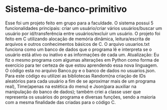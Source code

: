 # Sistema-de-banco-primitivo
Esse foi um projeto feito em grupo para a faculdade. O sistema possui 5 funcionalidades principais: criar um usuário/criar vários usuários/buscar um usuário por id/transferência entre usuários/excluir um usuário. O projeto foi feito em C utilizando alocação de memória dinâmica, leitura/escrita de arquivos e outros conhecimentos básicos de C. O arquivo usuarios.txt funciona como um banco de dados que o programa lê e interpreta se o usuário está ativo ou inativo e as informações de cada um.
Atualização: Eu fiz o mesmo programa com algumas alterações em Python como forma de exercício para ter certeza de que estou aprendendo essa nova linguagem. O código esta no arquivo Banco.py e o banco de dados no usuarios.json. Para este código eu utilizei as bibliotecas Random(na criação de IDs aleatórios para cada usuário a fim de se aproximar mais de um programa real), Time(apenas na estética do menu) e Json(para auxiliar na manipulação do banco de dados); também criei a classe user que representa os usuários do programa e diversas funções, sendo a maioria com a mesma finalidade das criadas para o código C.
